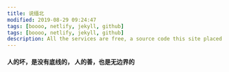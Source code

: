 ```yaml
---
title: 说缅北
modified: 2019-08-29 09:24:47
tags: [boooo, netlify, jekyll, github]
tags: [boooo, netlify, jekyll, github]
description: All the services are free, a source code this site placed on github repository and intergration with netlify service, another service that you can use is github page for hosting your own static site.
---
```


#### 人的坏，是没有底线的， 人的善，也是无边界的
